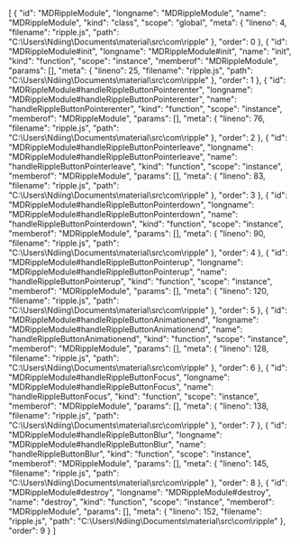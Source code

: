 [
  {
    "id": "MDRippleModule",
    "longname": "MDRippleModule",
    "name": "MDRippleModule",
    "kind": "class",
    "scope": "global",
    "meta": {
      "lineno": 4,
      "filename": "ripple.js",
      "path": "C:\\Users\\Ndiing\\Documents\\material\\src\\com\\ripple"
    },
    "order": 0
  },
  {
    "id": "MDRippleModule#init",
    "longname": "MDRippleModule#init",
    "name": "init",
    "kind": "function",
    "scope": "instance",
    "memberof": "MDRippleModule",
    "params": [],
    "meta": {
      "lineno": 25,
      "filename": "ripple.js",
      "path": "C:\\Users\\Ndiing\\Documents\\material\\src\\com\\ripple"
    },
    "order": 1
  },
  {
    "id": "MDRippleModule#handleRippleButtonPointerenter",
    "longname": "MDRippleModule#handleRippleButtonPointerenter",
    "name": "handleRippleButtonPointerenter",
    "kind": "function",
    "scope": "instance",
    "memberof": "MDRippleModule",
    "params": [],
    "meta": {
      "lineno": 76,
      "filename": "ripple.js",
      "path": "C:\\Users\\Ndiing\\Documents\\material\\src\\com\\ripple"
    },
    "order": 2
  },
  {
    "id": "MDRippleModule#handleRippleButtonPointerleave",
    "longname": "MDRippleModule#handleRippleButtonPointerleave",
    "name": "handleRippleButtonPointerleave",
    "kind": "function",
    "scope": "instance",
    "memberof": "MDRippleModule",
    "params": [],
    "meta": {
      "lineno": 83,
      "filename": "ripple.js",
      "path": "C:\\Users\\Ndiing\\Documents\\material\\src\\com\\ripple"
    },
    "order": 3
  },
  {
    "id": "MDRippleModule#handleRippleButtonPointerdown",
    "longname": "MDRippleModule#handleRippleButtonPointerdown",
    "name": "handleRippleButtonPointerdown",
    "kind": "function",
    "scope": "instance",
    "memberof": "MDRippleModule",
    "params": [],
    "meta": {
      "lineno": 90,
      "filename": "ripple.js",
      "path": "C:\\Users\\Ndiing\\Documents\\material\\src\\com\\ripple"
    },
    "order": 4
  },
  {
    "id": "MDRippleModule#handleRippleButtonPointerup",
    "longname": "MDRippleModule#handleRippleButtonPointerup",
    "name": "handleRippleButtonPointerup",
    "kind": "function",
    "scope": "instance",
    "memberof": "MDRippleModule",
    "params": [],
    "meta": {
      "lineno": 120,
      "filename": "ripple.js",
      "path": "C:\\Users\\Ndiing\\Documents\\material\\src\\com\\ripple"
    },
    "order": 5
  },
  {
    "id": "MDRippleModule#handleRippleButtonAnimationend",
    "longname": "MDRippleModule#handleRippleButtonAnimationend",
    "name": "handleRippleButtonAnimationend",
    "kind": "function",
    "scope": "instance",
    "memberof": "MDRippleModule",
    "params": [],
    "meta": {
      "lineno": 128,
      "filename": "ripple.js",
      "path": "C:\\Users\\Ndiing\\Documents\\material\\src\\com\\ripple"
    },
    "order": 6
  },
  {
    "id": "MDRippleModule#handleRippleButtonFocus",
    "longname": "MDRippleModule#handleRippleButtonFocus",
    "name": "handleRippleButtonFocus",
    "kind": "function",
    "scope": "instance",
    "memberof": "MDRippleModule",
    "params": [],
    "meta": {
      "lineno": 138,
      "filename": "ripple.js",
      "path": "C:\\Users\\Ndiing\\Documents\\material\\src\\com\\ripple"
    },
    "order": 7
  },
  {
    "id": "MDRippleModule#handleRippleButtonBlur",
    "longname": "MDRippleModule#handleRippleButtonBlur",
    "name": "handleRippleButtonBlur",
    "kind": "function",
    "scope": "instance",
    "memberof": "MDRippleModule",
    "params": [],
    "meta": {
      "lineno": 145,
      "filename": "ripple.js",
      "path": "C:\\Users\\Ndiing\\Documents\\material\\src\\com\\ripple"
    },
    "order": 8
  },
  {
    "id": "MDRippleModule#destroy",
    "longname": "MDRippleModule#destroy",
    "name": "destroy",
    "kind": "function",
    "scope": "instance",
    "memberof": "MDRippleModule",
    "params": [],
    "meta": {
      "lineno": 152,
      "filename": "ripple.js",
      "path": "C:\\Users\\Ndiing\\Documents\\material\\src\\com\\ripple"
    },
    "order": 9
  }
]
